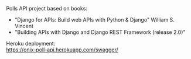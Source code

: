 Polls API project based on books:
- "Django for APIs: Build web APIs with Python & Django" William S. Vincent
- "Building APIs with Django and Django REST Framework (release 2.0)"

Heroku deployment:<br>
https://onix-poll-api.herokuapp.com/swagger/
